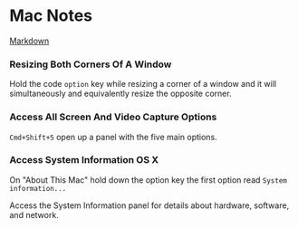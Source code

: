 # Mac Notes

[Markdown](https://github.com/joaofbjesus/notes/blob/91d0d7f4a97588f6009358a6d6cc389c1da767c9/exemploMarkdown.md)
### Resizing Both Corners Of A Window

Hold the code `option` key while resizing a corner of a window and it will simultaneously and equivalently resize the opposite corner.

### Access All Screen And Video Capture Options

`Cmd+Shift+5` open up a panel with the five main options.

### Access System Information OS X

On "About This Mac" hold down the option key the first option read `System information...`

Access the System Information panel for details about hardware, software, and network.
